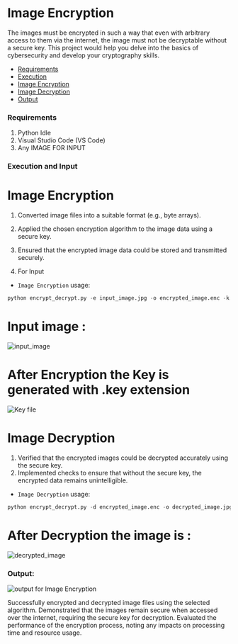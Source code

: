 #  Image Encryption

The images must be encrypted in such a way that even with arbitrary access to them via the internet, the image must not be decryptable without a secure key. This project would help you delve into the basics of cybersecurity and develop your cryptography skills.

+ [Requirements](#Requirements) 
+ [Execution](#Execution)
+ [Image Encryption](#encryption)
+ [Image Decryption](#decryption)
+ [ Output ](#Output)

### Requirements <a name="Requirements"></a>
  1. Python Idle
  2. Visual Studio Code (VS Code)
  3.  Any IMAGE FOR INPUT 

### Execution and Input <a name="Execution"></a>

# Image Encryption <a name="encryption"></a>
  1. Converted image files into a suitable format (e.g., byte arrays).
  2. Applied the chosen encryption algorithm to the image data using a secure key.
  3. Ensured that the encrypted image data could be stored and transmitted securely.


 1. For Input 

* `Image Encryption` usage:
```Python
python encrypt_decrypt.py -e input_image.jpg -o encrypted_image.enc -k keyfile.key

```
# Input image : 
![input_image](https://github.com/MouryaSagar17/-Image-Encryption/assets/143429477/a2300cdc-0978-4769-8815-bc07e00a9959)


# After Encryption the Key is generated with .key extension 

![Key file](https://github.com/MouryaSagar17/-Image-Encryption/assets/143429477/d5272326-07c6-44de-8d8a-b818776118d5)



# Image Decryption <a name="decryption"></a>

1. Verified that the encrypted images could be decrypted accurately using the secure key.
2. Implemented checks to ensure that without the secure key, the encrypted data remains unintelligible.


* ` Image Decryption ` usage:
```Python 
python encrypt_decrypt.py -d encrypted_image.enc -o decrypted_image.jpg -k keyfile.key

```
# After Decryption the image is :

![decrypted_image](https://github.com/MouryaSagar17/-Image-Encryption/assets/143429477/d995ea35-03c5-4d1a-a28a-80c15c95b202)



### Output: <a name="Output"></a>

![output for  Image Encryption](https://github.com/MouryaSagar17/-Image-Encryption/assets/143429477/c1b3010a-5e20-4c19-8c5b-d573c96b79d7)


Successfully encrypted and decrypted image files using the selected algorithm.
Demonstrated that the images remain secure when accessed over the internet, requiring the secure key for decryption.
Evaluated the performance of the encryption process, noting any impacts on processing time and resource usage.









  
